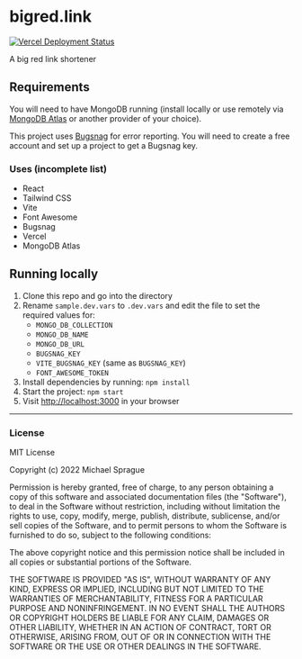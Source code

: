 # bigred.link

[![Vercel Deployment Status](https://img.shields.io/github/deployments/mikesprague/bigred-link/production?label=Vercel%20%28build%20%26%20deploy%29&logo=Vercel&logoColor=white)](https://vercel.com/m5ls5e/bigred-link/deployments)

A big red link shortener

## Requirements

You will need to have MongoDB running (install locally or use remotely via [MongoDB Atlas](https://www.mongodb.com/cloud/atlas)
or another provider of your choice).

This project uses [Bugsnag](https://bugsnag.com) for error reporting. You will need to create a free account and set up a project to get a Bugsnag key.

### Uses (incomplete list)

- React
- Tailwind CSS
- Vite
- Font Awesome
- Bugsnag
- Vercel
- MongoDB Atlas

## Running locally

1. Clone this repo and go into the directory
1. Rename `sample.dev.vars` to `.dev.vars` and edit the file to set the required values for:
    - `MONGO_DB_COLLECTION`
    - `MONGO_DB_NAME`
    - `MONGO_DB_URL`
    - `BUGSNAG_KEY`
    - `VITE_BUGSNAG_KEY` (same as `BUGSNAG_KEY`)
    - `FONT_AWESOME_TOKEN`
1. Install dependencies by running: `npm install`
1. Start the project: `npm start`
1. Visit [http://localhost:3000](http://localhost:3000) in your browser

---

### License

MIT License

Copyright (c) 2022 Michael Sprague

Permission is hereby granted, free of charge, to any person obtaining a copy
of this software and associated documentation files (the "Software"), to deal
in the Software without restriction, including without limitation the rights
to use, copy, modify, merge, publish, distribute, sublicense, and/or sell
copies of the Software, and to permit persons to whom the Software is
furnished to do so, subject to the following conditions:

The above copyright notice and this permission notice shall be included in all
copies or substantial portions of the Software.

THE SOFTWARE IS PROVIDED "AS IS", WITHOUT WARRANTY OF ANY KIND, EXPRESS OR
IMPLIED, INCLUDING BUT NOT LIMITED TO THE WARRANTIES OF MERCHANTABILITY,
FITNESS FOR A PARTICULAR PURPOSE AND NONINFRINGEMENT. IN NO EVENT SHALL THE
AUTHORS OR COPYRIGHT HOLDERS BE LIABLE FOR ANY CLAIM, DAMAGES OR OTHER
LIABILITY, WHETHER IN AN ACTION OF CONTRACT, TORT OR OTHERWISE, ARISING FROM,
OUT OF OR IN CONNECTION WITH THE SOFTWARE OR THE USE OR OTHER DEALINGS IN THE
SOFTWARE.
